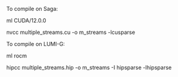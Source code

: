 To compile on Saga:

ml CUDA/12.0.0

nvcc multiple_streams.cu -o m_streams -lcusparse

To compile on LUMI-G:

ml rocm

hipcc multiple_streams.hip -o m_streams -I hipsparse -lhipsparse
